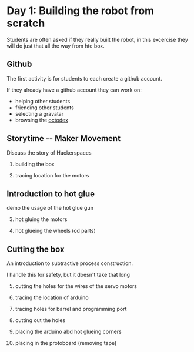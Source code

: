 Day 1: Building the robot from scratch
======================================

Students are often asked if they really built the robot, in this excercise they will do just that all the way from hte box.


## Github 

The first activity is for students to each create a github account.

If they already have a github account they can work on:

* helping other students
* friending other students
* selecting a gravatar
* browsing the [octodex](http://octodex.github.com/)

## Storytime -- Maker Movement 

Discuss the story of Hackerspaces 

1. building the box

2. tracing location for the motors 

## Introduction to hot glue

demo the usage of the hot glue gun 

3. hot gluing the motors

4. hot glueing the wheels (cd parts)

## Cutting the box 

An introduction to subtractive process construction.

I handle this for safety, but it doesn't take that long

5. cutting the holes for the wires of the servo motors

6. tracing the location of arduino

7. tracing holes for barrel and programming port

8. cutting out the holes

9. placing the arduino abd hot glueing corners 

10. placing in the protoboard (removing tape)




